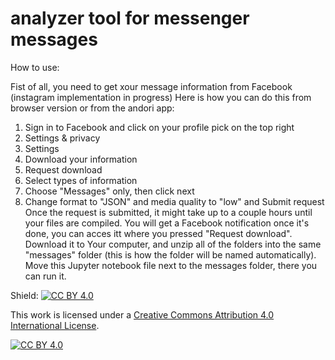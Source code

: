 # analyzer tool for messenger messages

How to use:

Fist of all, you need to get xour message information from Facebook (instagram implementation in progress)
Here is how you can do this from browser version or from the andori app:
1. Sign in to Facebook and click on your profile pick on the top right
3. Settings & privacy
4. Settings
5. Download your information
6. Request download
7. Select types of information
8. Choose "Messages" only, then click next
9. Change format to "JSON" and media quality to "low" and Submit request
Once the request is submitted, it might take up to a couple hours until your files are compiled. You will get a Facebook notification once it's done, you can acces itt where you pressed "Request download". Download it to Your computer, and unzip all of the folders into the same "messages" folder (this is how the folder will be named automatically).
Move this Jupyter notebook file next to the messages folder, there you can run it.


Shield: [![CC BY 4.0][cc-by-shield]][cc-by]

This work is licensed under a
[Creative Commons Attribution 4.0 International License][cc-by].

[![CC BY 4.0][cc-by-image]][cc-by]

[cc-by]: http://creativecommons.org/licenses/by/4.0/
[cc-by-image]: https://i.creativecommons.org/l/by/4.0/88x31.png
[cc-by-shield]: https://img.shields.io/badge/License-CC%20BY%204.0-lightgrey.svg
